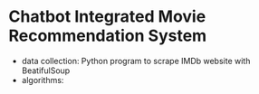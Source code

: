 # Chatbot Integrated Movie Recommendation System
- data collection: Python program to scrape IMDb website with BeatifulSoup
- algorithms:
